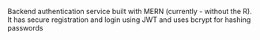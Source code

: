 Backend authentication service built with MERN (currently - without the R).
It has secure registration and login using JWT and uses bcrypt for hashing passwords

